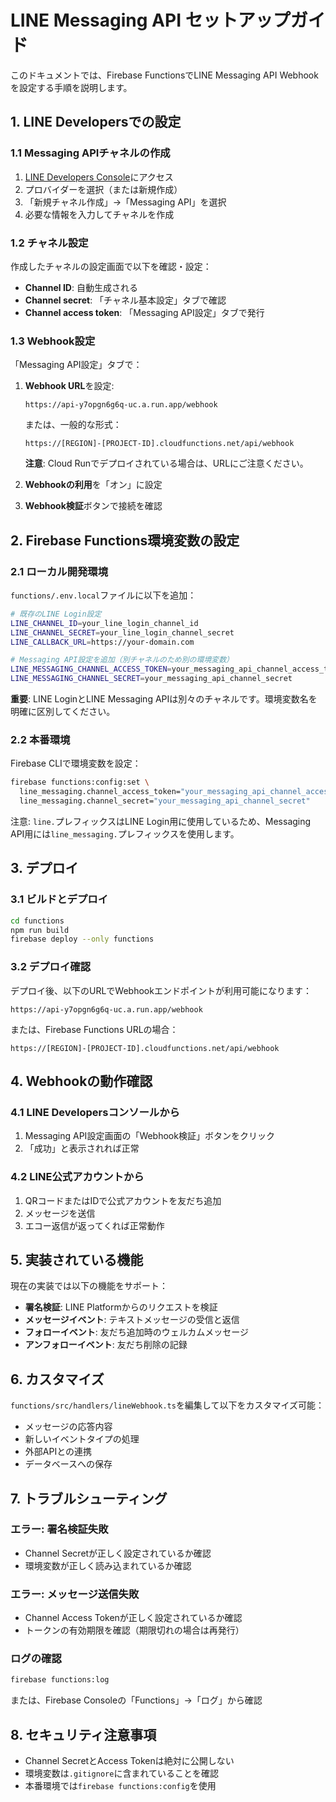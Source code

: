 # LINE Messaging API セットアップガイド

このドキュメントでは、Firebase FunctionsでLINE Messaging API Webhookを設定する手順を説明します。

## 1. LINE Developersでの設定

### 1.1 Messaging APIチャネルの作成

1. [LINE Developers Console](https://developers.line.biz/)にアクセス
2. プロバイダーを選択（または新規作成）
3. 「新規チャネル作成」→「Messaging API」を選択
4. 必要な情報を入力してチャネルを作成

### 1.2 チャネル設定

作成したチャネルの設定画面で以下を確認・設定：

- **Channel ID**: 自動生成される
- **Channel secret**: 「チャネル基本設定」タブで確認
- **Channel access token**: 「Messaging API設定」タブで発行

### 1.3 Webhook設定

「Messaging API設定」タブで：

1. **Webhook URL**を設定:
   ```
   https://api-y7opgn6g6q-uc.a.run.app/webhook
   ```
   または、一般的な形式：
   ```
   https://[REGION]-[PROJECT-ID].cloudfunctions.net/api/webhook
   ```
   
   **注意**: Cloud Runでデプロイされている場合は、URLにご注意ください。

2. **Webhookの利用**を「オン」に設定

3. **Webhook検証**ボタンで接続を確認

## 2. Firebase Functions環境変数の設定

### 2.1 ローカル開発環境

`functions/.env.local`ファイルに以下を追加：

```bash
# 既存のLINE Login設定
LINE_CHANNEL_ID=your_line_login_channel_id
LINE_CHANNEL_SECRET=your_line_login_channel_secret
LINE_CALLBACK_URL=https://your-domain.com

# Messaging API設定を追加（別チャネルのため別の環境変数）
LINE_MESSAGING_CHANNEL_ACCESS_TOKEN=your_messaging_api_channel_access_token
LINE_MESSAGING_CHANNEL_SECRET=your_messaging_api_channel_secret
```

**重要**: LINE LoginとLINE Messaging APIは別々のチャネルです。環境変数名を明確に区別してください。

### 2.2 本番環境

Firebase CLIで環境変数を設定：

```bash
firebase functions:config:set \
  line_messaging.channel_access_token="your_messaging_api_channel_access_token" \
  line_messaging.channel_secret="your_messaging_api_channel_secret"
```

注意: `line.`プレフィックスはLINE Login用に使用しているため、Messaging API用には`line_messaging.`プレフィックスを使用します。

## 3. デプロイ

### 3.1 ビルドとデプロイ

```bash
cd functions
npm run build
firebase deploy --only functions
```

### 3.2 デプロイ確認

デプロイ後、以下のURLでWebhookエンドポイントが利用可能になります：

```
https://api-y7opgn6g6q-uc.a.run.app/webhook
```

または、Firebase Functions URLの場合：
```
https://[REGION]-[PROJECT-ID].cloudfunctions.net/api/webhook
```

## 4. Webhookの動作確認

### 4.1 LINE Developersコンソールから

1. Messaging API設定画面の「Webhook検証」ボタンをクリック
2. 「成功」と表示されれば正常

### 4.2 LINE公式アカウントから

1. QRコードまたはIDで公式アカウントを友だち追加
2. メッセージを送信
3. エコー返信が返ってくれば正常動作

## 5. 実装されている機能

現在の実装では以下の機能をサポート：

- **署名検証**: LINE Platformからのリクエストを検証
- **メッセージイベント**: テキストメッセージの受信と返信
- **フォローイベント**: 友だち追加時のウェルカムメッセージ
- **アンフォローイベント**: 友だち削除の記録

## 6. カスタマイズ

`functions/src/handlers/lineWebhook.ts`を編集して以下をカスタマイズ可能：

- メッセージの応答内容
- 新しいイベントタイプの処理
- 外部APIとの連携
- データベースへの保存

## 7. トラブルシューティング

### エラー: 署名検証失敗

- Channel Secretが正しく設定されているか確認
- 環境変数が正しく読み込まれているか確認

### エラー: メッセージ送信失敗

- Channel Access Tokenが正しく設定されているか確認
- トークンの有効期限を確認（期限切れの場合は再発行）

### ログの確認

```bash
firebase functions:log
```

または、Firebase Consoleの「Functions」→「ログ」から確認

## 8. セキュリティ注意事項

- Channel SecretとAccess Tokenは絶対に公開しない
- 環境変数は`.gitignore`に含まれていることを確認
- 本番環境では`firebase functions:config`を使用